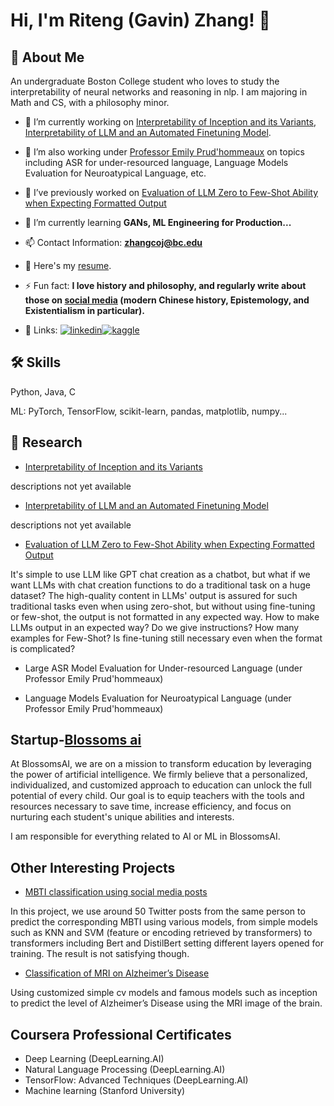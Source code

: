 
# Hi, I'm Riteng (Gavin) Zhang! 👋


## 🚀 About Me
An undergraduate Boston College student who loves to study the interpretability of neural networks and reasoning in nlp. I am majoring in Math and CS, with a philosophy minor.

- 🔭 I’m currently working on [Interpretability of Inception and its Variants](https://github.com/ritengzhang/Interpretability-of-Inception-and-its-variants), [Interpretability of LLM and an Automated Finetuning Model](https://github.com/ritengzhang/Interpretability-of-llm-and-an-automated-finetuning-framework).

- 🔭 I’m also working under [Professor Emily Prud'hommeaux](https://www.bc.edu/bc-web/schools/mcas/departments/computer-science/people/faculty-directory/emily-prudhommeaux.html) on topics including ASR for under-resourced language, Language Models Evaluation for Neuroatypical Language, etc.

- 🔭 I’ve previously worked on [Evaluation of LLM Zero to Few-Shot Ability when Expecting Formatted Output](https://github.com/ritengzhang/Evaluation-of-LLM-Zero-to-Few-Shot-Ability-when-Expecting-Formatted-Output)

- 🌱 I’m currently learning **GANs, ML Engineering for Production...**

- 📫 Contact Information: **zhangcoj@bc.edu**

- 📄 Here's my [resume](file:///C:/Users/17791/Desktop/Riteng%20Zhang%20Resume%20(1).pdf).

- ⚡ Fun fact: **I love history and philosophy, and regularly write about those on [social media](https://mp.weixin.qq.com/s?__biz=MzUxMzA5NTYwOA==&mid=2247483679&idx=1&sn=ce7cbf5a52b5e0b824578bdd6b1d764b&chksm=f95b23c8ce2caadeeb78f56216e3dcd88924e9793e035447cca656f0c9d9f2c163dd4e93e39d#rd) (modern Chinese history, Epistemology, and Existentialism in particular).**

- 🔗 Links:
[![linkedin](https://img.shields.io/badge/linkedin-0A66C2?style=for-the-badge&logo=linkedin&logoColor=white)](https://www.linkedin.com/in/riteng-zhang-755b63198)[![kaggle](https://raw.githubusercontent.com/rahuldkjain/github-profile-readme-generator/master/src/images/icons/Social/kaggle.svg)](https://kaggle.com/ritengzhang)

## 🛠 Skills
Python, Java, C

ML: PyTorch, TensorFlow, scikit-learn, pandas, matplotlib, numpy...

## 🔭 Research
- [Interpretability of Inception and its Variants](https://github.com/ritengzhang/Interpretability-of-Inception-and-its-variants)

descriptions not yet available

- [Interpretability of LLM and an Automated Finetuning Model](https://github.com/ritengzhang/Interpretability-of-llm-and-an-automated-finetuning-framework)

descriptions not yet available

- [Evaluation of LLM Zero to Few-Shot Ability when Expecting Formatted Output](https://github.com/ritengzhang/Evaluation-of-LLM-Zero-to-Few-Shot-Ability-when-Expecting-Formatted-Output)

It's simple to use LLM like GPT chat creation as a chatbot, but what if we want LLMs with chat creation functions to do a traditional task on a huge dataset? The high-quality content in LLMs' output is assured for such traditional tasks even when using zero-shot, but without using fine-tuning or few-shot, the output is not formatted in any expected way. How to make LLMs output in an expected way? Do we give instructions? How many examples for Few-Shot? Is fine-tuning still necessary even when the format is complicated?

- Large ASR Model Evaluation for Under-resourced Language (under Professor Emily Prud'hommeaux)

- Language Models Evaluation for Neuroatypical Language (under Professor Emily Prud'hommeaux)


## Startup-[Blossoms ai](Blossoms.ai)
At BlossomsAI, we are on a mission to transform education by leveraging the power of artificial intelligence. We firmly believe that a personalized, individualized, and customized approach to education can unlock the full potential of every child. Our goal is to equip teachers with the tools and resources necessary to save time, increase efficiency, and focus on nurturing each student's unique abilities and interests. 

I am responsible for everything related to AI or ML in BlossomsAI.

## Other Interesting Projects
- [MBTI classification using social media posts](https://github.com/YifanZhou1999/NLP_project_Fall_22)

In this project, we use around 50 Twitter posts from the same person to predict the corresponding MBTI using various models, from simple models such as KNN and SVM (feature or encoding retrieved by transformers) to transformers including Bert and DistilBert setting different layers opened for training. The result is not satisfying though.

- [Classification of MRI on Alzheimer’s Disease
](https://github.com/zhangcoj/ML_Project)

Using customized simple cv models and famous models such as inception to predict the level of Alzheimer’s Disease using the MRI image of the brain.

## Coursera Professional Certificates
- Deep Learning (DeepLearning.AI)
- Natural Language Processing (DeepLearning.AI)
- TensorFlow: Advanced Techniques (DeepLearning.AI)
- Machine learning (Stanford University)
